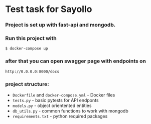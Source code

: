 # Test task for Sayollo

### Project is set up with fast-api and mongodb.
### Run this project with 

`$ docker-compose up`

### after that you can open swagger page with endpoints on 

`http://0.0.0.0:8000/docs`


### project structure:

- `Dockerfile` and `docker-compose.yml` - Docker files 
- `tests.py` - basic pytests for API endponts
- `models.py` - object orientented entities
- `db_utils.py` - common functions to work with mongodb
- `requirements.txt` - python required packages